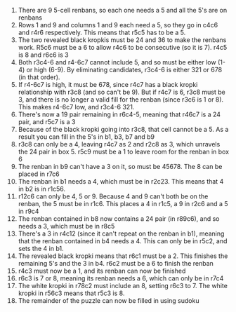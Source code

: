 1. There are 9 5-cell renbans, so each one needs a 5 and all the 5's are on renbans
1. Rows 1 and 9 and columns 1 and 9 each need a 5, so they go in c4c6 and r4r6 respectively. This means that r5c5 has to be a 5.
1. The two revealed black kropkis must be 24 and 36 to make the renbans work. R5c6 must be a 6 to allow r4c6 to be consecutive (so it is 7). r4c5 is 8 and r6c6 is 3
1. Both r3c4-6 and r4-6c7 cannot include 5, and so must be either low (1-4) or high (6-9).  By eliminating candidates, r3c4-6 is either 321 or 678 (in that order).
1. If r4-6c7 is high, it must be 678, since r4c7 has a black kropki relationship with r3c8 (and so can't be 9). But if r4c7 is 6, r3c8 must be 3, and there is no longer a valid fill for the renban (since r3c6 is 1 or 8). This makes r4-6c7 low, and r3c4-6 321.
1. There's now a 19 pair remaining in r6c4-5, meaning that r46c7 is a 24 pair, and r5c7 is a 3
1. Because of the black kropki going into r3c8, that cell cannot be a 5. As a result you can fill in the 5's in b1, b3, b7 and b9
1. r3c8 can only be a 4, leaving r4c7 as 2 and r2c8 as 3, which unravels the 24 pair in box 5. r5c9 must be a 1 to leave room for the renban in box 6
1. The renban in b9 can't have a 3 on it, so must be 45678. The 8 can be placed in r7c6
1. The renban in b1 needs a 4, which must be in r2c23. This means that 4 in b2 is in r1c56.
1. r12c6 can only be 4, 5 or 9. Because 4 and 9 can't both be on the renban, the 5 must be in r1c6. This places a 4 in r1c5, a 9 in r2c6 and a 5 in r9c4
1. The renban contained in b8 now contains a 24 pair (in r89c6), and so needs a 3, which must be in r8c5
1. There's a 3 in r4c12 (since it can't repeat on the renban in b1), meaning that the renban contained in b4 needs a 4. This can only be in r5c2, and sets the 4 in b1.
1. The revealed black kropki means that r6c1 must be a 2. This finishes the remaining 5's and the 3 in b4. r6c2 must be a 6 to finish the renban
1. r4c3 must now be a 1, and its renban can now be finished
1. r6c3 is 7 or 8, meaning its renban needs a 6, which can only be in r7c4
1. The white kropki in r78c2 must include an 8, setting r6c3 to 7. The white kropki in r56c3 means that r5c3 is 8.
1. The remainder of the puzzle can now be filled in using sudoku
